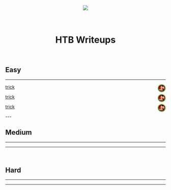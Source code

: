<div align="center">
  <img width="250" src="https://avatars.githubusercontent.com/u/34801215?v=4">
  <br>
  <br>
  <br>
  <h1>HTB Writeups</h1>
  <br>
</div>

## Easy
---
<img align="right" width="25" src="/htb/machines/trick/trick.png">
<p align="left" ><a href="/htb/machines/trick/trick">trick</a></p>
<img align="right" width="25" src="/htb/machines/trick/trick.png">
<p align="left" ><a href="/htb/machines/trick/trick">trick</a></p>
<img align="right" width="25" src="/htb/machines/trick/trick.png">
<p align="left" ><a href="/htb/machines/trick/trick">trick</a></p>
---
<br>

## Medium
---
---
<br>

## Hard
---
---


